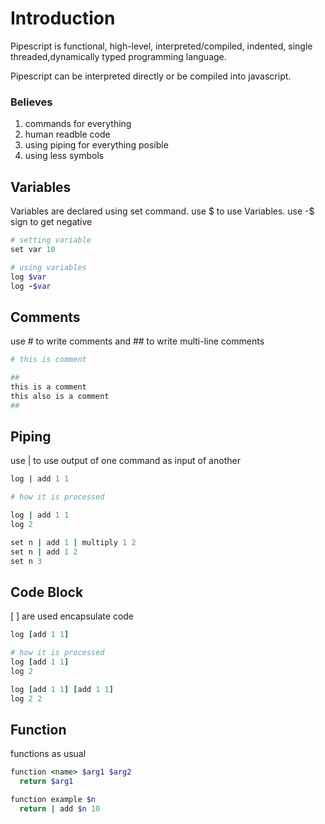 # Introduction

Pipescript is functional, high-level, interpreted/compiled, indented, single threaded,dynamically typed programming language.

Pipescript can be interpreted directly or be compiled into javascript.

### Believes

1. commands for everything
1. human readble code
1. using piping for everything posible
1. using less symbols

## Variables

Variables are declared using set command. use $ to use Variables. use -$ sign to get negative

```ruby
# setting variable
set var 10

# using variables
log $var
log -$var
```

## Comments

use # to write comments and ## to write multi-line comments

```ruby
# this is comment

##
this is a comment
this also is a comment
##
```

## Piping

use | to use output of one command as input of another

```ruby
log | add 1 1

# how it is processed

log | add 1 1
log 2

set n | add 1 | multiply 1 2
set n | add 1 2
set n 3
```

## Code Block

[ ] are used encapsulate code

```ruby
log [add 1 1]

# how it is processed
log [add 1 1]
log 2

log [add 1 1] [add 1 1]
log 2 2
```

## Function

functions as usual

```ruby
function <name> $arg1 $arg2
  return $arg1

function example $n
  return | add $n 10
```
